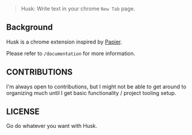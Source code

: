> Husk: Write text in your chrome `New Tab` page.

## Background

Husk is a chrome extension inspired by [Papier](https://chrome.google.com/webstore/detail/papier/hhjeaokafplhjoogdemakihhdhffacia).

Please refer to `/documentation` for more information.

## CONTRIBUTIONS

I'm always open to contributions, but I might not be able to get around to organizing much until I get basic functionality / project tooling setup.

## LICENSE

Go do whatever you want with Husk.
